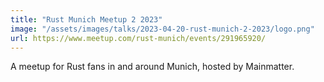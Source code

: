 ```yaml
---
title: "Rust Munich Meetup 2 2023"
image: "/assets/images/talks/2023-04-20-rust-munich-2-2023/logo.png"
url: https://www.meetup.com/rust-munich/events/291965920/
---
```


A meetup for Rust fans in and around Munich, hosted by Mainmatter.
